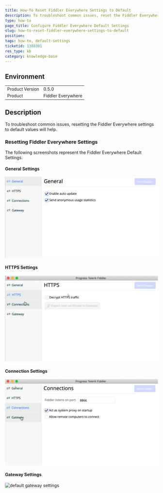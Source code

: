 ```yaml
---
title: How-To Reset Fiddler Everywhere Settings to Default
description: To troubleshoot common issues, reset the Fiddler Everywhere settings to default values
type: how-to
page_title: Configure Fiddler Everywhere Default Settings
slug: how-to-reset-fiddler-everywhere-settings-to-default
position: 
tags: how-to, default-settings
ticketid: 1388381
res_type: kb
category: knowledge-base
---
```


## Environment
<table>
	<tbody>
		<tr>
			<td>Product Version</td>
			<td>0.5.0</td>
		</tr>
		<tr>
			<td>Product</td>
			<td>Fiddler Everywhere</td>
		</tr>
	</tbody>
</table>


## Description
To troubleshoot common issues, resetting the Fiddler Everywhere settings to default values will help.

### Resetting Fiddler Everywhere Settings

 The following screenshots represent the Fiddler Everywhere Default Settings.

#### General Settings

![default general settings](../images/default-general-settings.png)

#### HTTPS Settings

![default https settings](../images/default-https-settings.png)

#### Connection Settings

![default connection settings](../images/default-connection-settings.png)

#### Gateway Settings

![default gateway settings](../images/default-gateway-settings.pmg)
